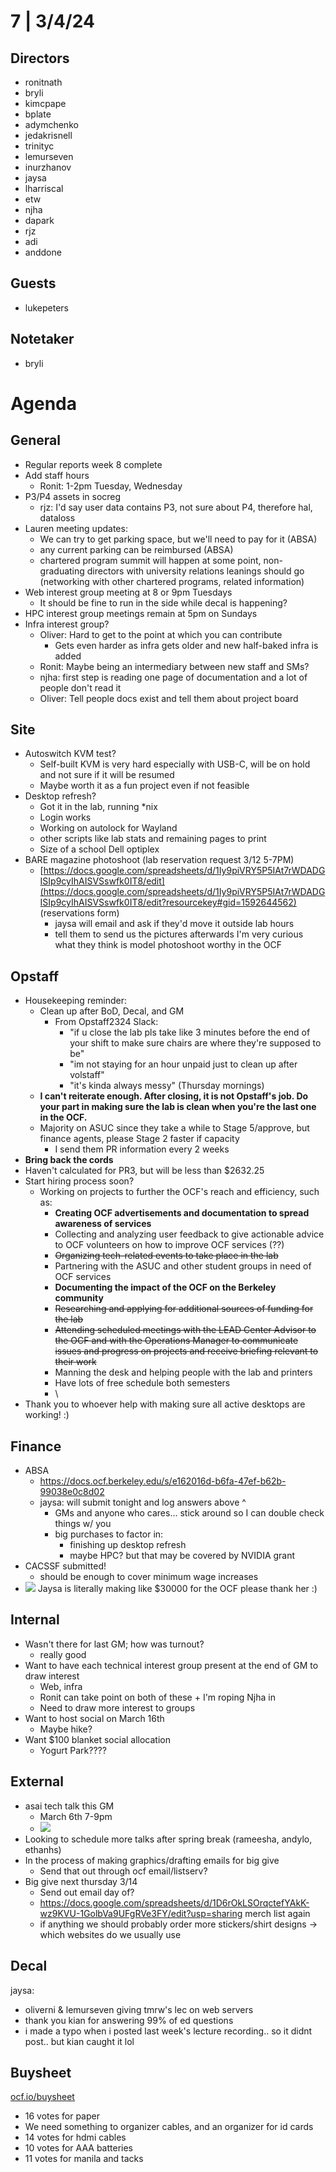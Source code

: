 # 7 | 3/4/24

## Directors

* ronitnath
* bryli
* kimcpape
* bplate
* adymchenko
* jedakrisnell
* trinityc
* lemurseven
* inurzhanov
* jaysa
* lharriscal
* etw
* njha
* dapark
* rjz
* adi
* anddone


## Guests

* lukepeters


## Notetaker

* bryli

# Agenda

## General

* Regular reports week 8 complete
* Add staff hours
  * Ronit: 1-2pm Tuesday, Wednesday
* P3/P4 assets in socreg
  * rjz: I'd say user data contains P3, not sure about P4, therefore hal, dataloss
* Lauren meeting updates:
  * We can try to get parking space, but we'll need to pay for it (ABSA)
  * any current parking can be reimbursed (ABSA)
  * chartered program summit will happen at some point, non-graduating directors with university relations leanings should go (networking with other chartered programs, related information)
* Web interest group meeting at 8 or 9pm Tuesdays
  * It should be fine to run in the side while decal is happening?
* HPC interest group meetings remain at 5pm on Sundays
* Infra interest group?
  * Oliver: Hard to get to the point at which you can contribute
    * Gets even harder as infra gets older and new half-baked infra is added
  * Ronit: Maybe being an intermediary between new staff and SMs?
  * njha: first step is reading one page of documentation and a lot of people don't read it
  * Oliver: Tell people docs exist and tell them about project board

## Site

* Autoswitch KVM test?
  * Self-built KVM is very hard especially with USB-C, will be on hold and not sure if it will be resumed
  * Maybe worth it as a fun project even if not feasible
* Desktop refresh?
  * Got it in the lab, running \*nix
  * Login works
  * Working on autolock for Wayland
  * other scripts like lab stats and remaining pages to print
  * Size of a school Dell optiplex
* BARE magazine photoshoot (lab reservation request 3/12 5-7PM)
  * [https://docs.google.com/spreadsheets/d/1Iy9piVRY5P5IAt7rWDADGISIp9cyIhAISVSswfk0IT8/edit](https://docs.google.com/spreadsheets/d/1Iy9piVRY5P5IAt7rWDADGISIp9cyIhAISVSswfk0IT8/edit?resourcekey#gid=1592644562) (reservations form)
    * jaysa will email and ask if they'd move it outside lab hours
    * tell them to send us the pictures afterwards I'm very curious what they think is model photoshoot worthy in the OCF

## Opstaff

* Housekeeping reminder:
  * Clean up after BoD, Decal, and GM
    * From Opstaff2324 Slack:
      * "if u close the lab pls take like 3 minutes before the end of your shift to make sure chairs are where they're supposed to be"
      * "im not staying for an hour unpaid just to clean up after volstaff"
      * "it's kinda always messy" (Thursday mornings)
  * **I can't reiterate enough. After closing, it is not Opstaff's job. Do your part in making sure the lab is clean when you're the last one in the OCF.**
  * Majority on ASUC since they take a while to Stage 5/approve, but finance agents, please Stage 2 faster if capacity 
    * I send them PR information every 2 weeks
* **Bring back the cords**
* Haven't calculated for PR3, but will be less than $2632.25
* Start hiring process soon?
  * Working on projects to further the OCF's reach and efficiency, such as:
    * **Creating OCF advertisements and documentation to spread awareness of services** 
    * Collecting and analyzing user feedback to give actionable advice to OCF volunteers on how to improve OCF services (??)
    * ~~Organizing tech-related events to take place in the lab~~
    * Partnering with the ASUC and other student groups in need of OCF services
    * **Documenting the impact of the OCF on the Berkeley community**
    * ~~Researching and applying for additional sources of funding for the lab~~
    * ~~Attending scheduled meetings with the LEAD Center Advisor to the OCF and with the Operations Manager to communicate issues and progress on projects and receive briefing relevant to their work~~
    * Manning the desk and helping people with the lab and printers
    * Have lots of free schedule both semesters
    * \
* Thank you to whoever help with making sure all active desktops are working! :)

## Finance

* ABSA
  * <https://docs.ocf.berkeley.edu/s/e162016d-b6fa-47ef-b62b-99038e0c8d02>
  * jaysa: will submit tonight and log answers above ^
    * GMs and anyone who cares… stick around so I can double check things w/ you
    * big purchases to factor in:
      * finishing up desktop refresh
      * maybe HPC? but that may be covered by NVIDIA grant
* CACSSF submitted!
  * should be enough to cover minimum wage increases
* ![](attachments/c3e14fdb-e4e2-495f-a9ad-079fc6517a6b.png) Jaysa is literally making like $30000 for the OCF please thank her :)

## Internal

* Wasn't there for last GM; how was turnout?
  * really good
* Want to have each technical interest group present at the end of GM to draw interest
  * Web, infra
  * Ronit can take point on both of these + I'm roping Njha in
  * Need to draw more interest to groups
* Want to host social on March 16th
  * Maybe hike?
* Want $100 blanket social allocation
  * Yogurt Park????

## External

* asai tech talk this GM
  * March 6th 7-9pm
  * ![](attachments/6db758fc-a78d-4097-a586-b9a5728da482.png)
* Looking to schedule more talks after spring break (rameesha, andylo, ethanhs)
* In the process of making graphics/drafting emails for big give
  * Send that out through ocf email/listserv?
* Big give next thursday 3/14
  * Send out email day of?
  * <https://docs.google.com/spreadsheets/d/1D6rOkLSOrqctefYAkK-wz9KVU-1GolbVa9UFgRVe3FY/edit?usp=sharing> merch list again
  * if anything we should probably order more stickers/shirt designs → which websites do we usually use

## Decal

jaysa:

* oliverni & lemurseven giving tmrw's lec on web servers
* thank you kian for answering 99% of ed questions
* i made a typo when i posted last week's lecture recording.. so it didnt post.. but kian caught it lol

## Buysheet

[ocf.io/buysheet](https://ocf.io/buysheet)

* 16 votes for paper
* We need something to organizer cables, and an organizer for id cards
* 14 votes for hdmi cables
* 10 votes for AAA batteries
* 11 votes for manila and tacks